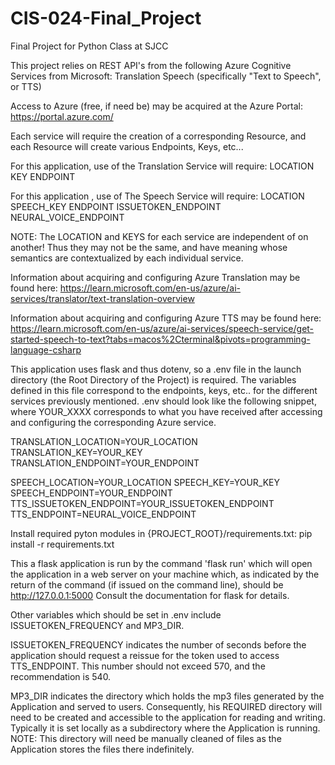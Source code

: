 # CIS-024-Final_Project
Final Project for Python Class at SJCC

This project relies on REST API's from the following Azure Cognitive Services from Microsoft:
  Translation
  Speech (specifically "Text to Speech", or TTS)

Access to Azure (free, if need be) may be acquired at the Azure Portal:
  https://portal.azure.com/

Each service will require the creation of a corresponding Resource, and each Resource will create various Endpoints, Keys, etc...

For this application,  use of the Translation Service will require:
  LOCATION
  KEY
  ENDPOINT

For this application , use of The Speech Service will require:
  LOCATION
  SPEECH_KEY
  ENDPOINT
  ISSUETOKEN_ENDPOINT
  NEURAL_VOICE_ENDPOINT

NOTE: The LOCATION and KEYS for each service are independent of on another!  Thus they may not be the same, and have meaning whose semantics are contextualized by each individual service.

Information about acquiring and configuring Azure Translation may be found here:
  https://learn.microsoft.com/en-us/azure/ai-services/translator/text-translation-overview

Information about acquiring and configuring Azure TTS may be found here:
  https://learn.microsoft.com/en-us/azure/ai-services/speech-service/get-started-speech-to-text?tabs=macos%2Cterminal&pivots=programming-language-csharp

This application uses flask and thus dotenv, so a .env file in the launch directory (the Root Directory of the Project) is required.  The variables defined in this file correspond to the endpoints, keys, etc.. for the different services previously mentioned.  .env should look like the following snippet, where YOUR_XXXX corresponds to what you have received after accessing and configuring the corresponding Azure service.

TRANSLATION_LOCATION=YOUR_LOCATION
TRANSLATION_KEY=YOUR_KEY
TRANSLATION_ENDPOINT=YOUR_ENDPOINT

SPEECH_LOCATION=YOUR_LOCATION
SPEECH_KEY=YOUR_KEY
SPEECH_ENDPOINT=YOUR_ENDPOINT
TTS_ISSUETOKEN_ENDPOINT=YOUR_ISSUETOKEN_ENDPOINT
TTS_ENDPOINT=NEURAL_VOICE_ENDPOINT

Install required pyton modules in {PROJECT_ROOT}/requirements.txt:
  pip install -r requirements.txt

This a flask application is run by the command 'flask run' which will open the application in a web server on your machine which, as indicated by the return of the command (if issued on the command line), should be http://127.0.0.1:5000
Consult the documentation for flask for details.

Other variables which should be set in .env include ISSUETOKEN_FREQUENCY and MP3_DIR.

ISSUETOKEN_FREQUENCY indicates the number of seconds before the application should request a reissue for the token used to access TTS_ENDPOINT.  This number should not exceed 570, and the recommendation is 540.

MP3_DIR indicates the directory which holds the mp3 files generated by the Application and served to users.  Consequently, his REQUIRED directory will need to be created and accessible to the application for reading and writing.  Typically it is set locally as a subdirectory where the Application is running.  NOTE: This directory will need be manually cleaned of files as the Application stores the files there indefinitely.
